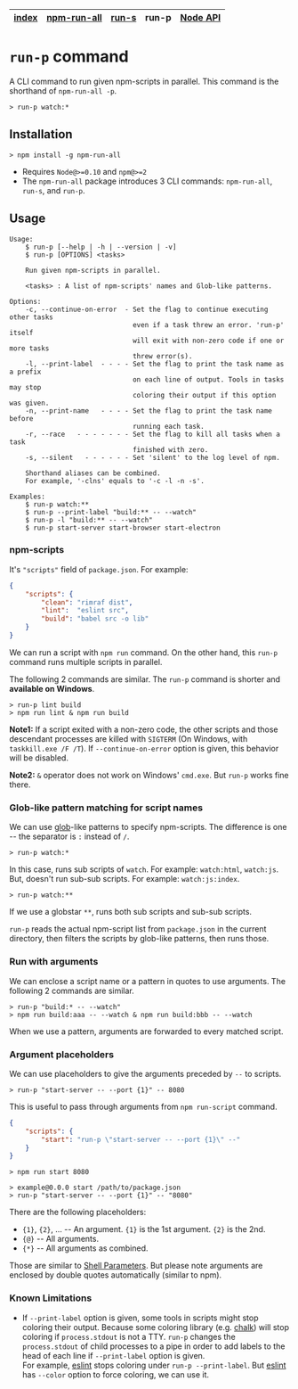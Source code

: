 | [index](../README.md) | [npm-run-all](npm-run-all.md) | [run-s](run-s.md) | run-p | [Node API](node-api.md) |
|-----------------------|-------------------------------|-------------------|-------|-------------------------|

# `run-p` command

A CLI command to run given npm-scripts in parallel.
This command is the shorthand of `npm-run-all -p`.

```
> run-p watch:*
```

## Installation

```
> npm install -g npm-run-all
```

- Requires `Node@>=0.10` and `npm@>=2`
- The `npm-run-all` package introduces 3 CLI commands: `npm-run-all`, `run-s`, and `run-p`.

## Usage

```
Usage:
    $ run-p [--help | -h | --version | -v]
    $ run-p [OPTIONS] <tasks>

    Run given npm-scripts in parallel.

    <tasks> : A list of npm-scripts' names and Glob-like patterns.

Options:
    -c, --continue-on-error  - Set the flag to continue executing other tasks
                               even if a task threw an error. 'run-p' itself
                               will exit with non-zero code if one or more tasks
                               threw error(s).
    -l, --print-label  - - - - Set the flag to print the task name as a prefix
                               on each line of output. Tools in tasks may stop
                               coloring their output if this option was given.
    -n, --print-name   - - - - Set the flag to print the task name before
                               running each task.
    -r, --race   - - - - - - - Set the flag to kill all tasks when a task
                               finished with zero.
    -s, --silent   - - - - - - Set 'silent' to the log level of npm.

    Shorthand aliases can be combined.
    For example, '-clns' equals to '-c -l -n -s'.

Examples:
    $ run-p watch:**
    $ run-p --print-label "build:** -- --watch"
    $ run-p -l "build:** -- --watch"
    $ run-p start-server start-browser start-electron
```

### npm-scripts

It's `"scripts"` field of `package.json`.
For example:

```json
{
    "scripts": {
        "clean": "rimraf dist",
        "lint":  "eslint src",
        "build": "babel src -o lib"
    }
}
```

We can run a script with `npm run` command.
On the other hand, this `run-p` command runs multiple scripts in parallel.

The following 2 commands are similar.
The `run-p` command is shorter and **available on Windows**.

```
> run-p lint build
> npm run lint & npm run build
```

**Note1:** If a script exited with a non-zero code, the other scripts and those descendant processes are killed with `SIGTERM` (On Windows, with `taskkill.exe /F /T`).
If `--continue-on-error` option is given, this behavior will be disabled.

**Note2:** `&` operator does not work on Windows' `cmd.exe`. But `run-p` works fine there.

### Glob-like pattern matching for script names

We can use [glob]-like patterns to specify npm-scripts.
The difference is one -- the separator is `:` instead of `/`.

```
> run-p watch:*
```

In this case, runs sub scripts of `watch`. For example: `watch:html`, `watch:js`.
But, doesn't run sub-sub scripts. For example: `watch:js:index`.

```
> run-p watch:**
```

If we use a globstar `**`, runs both sub scripts and sub-sub scripts.

`run-p` reads the actual npm-script list from `package.json` in the current directory, then filters the scripts by glob-like patterns, then runs those.

### Run with arguments

We can enclose a script name or a pattern in quotes to use arguments.
The following 2 commands are similar.

```
> run-p "build:* -- --watch"
> npm run build:aaa -- --watch & npm run build:bbb -- --watch
```

When we use a pattern, arguments are forwarded to every matched script.

### Argument placeholders

We can use placeholders to give the arguments preceded by `--` to scripts.

```
> run-p "start-server -- --port {1}" -- 8080
```

This is useful to pass through arguments from `npm run-script` command.

```json
{
    "scripts": {
        "start": "run-p \"start-server -- --port {1}\" --"
    }
}
```

```
> npm run start 8080

> example@0.0.0 start /path/to/package.json
> run-p "start-server -- --port {1}" -- "8080"
```

There are the following placeholders:

- `{1}`, `{2}`, ... -- An argument. `{1}` is the 1st argument. `{2}` is the 2nd.
- `{@}` -- All arguments.
- `{*}` -- All arguments as combined.

Those are similar to [Shell Parameters](http://www.gnu.org/software/bash/manual/bashref.html#Shell-Parameters). But please note arguments are enclosed by double quotes automatically (similar to npm).

### Known Limitations

- If `--print-label` option is given, some tools in scripts might stop coloring their output.
  Because some coloring library (e.g. [chalk]) will stop coloring if `process.stdout` is not a TTY.
  `run-p` changes the `process.stdout` of child processes to a pipe in order to add labels to the head of each line if `--print-label` option is given.<br>
  For example, [eslint] stops coloring under `run-p --print-label`. But [eslint] has `--color` option to force coloring, we can use it.

[glob]: https://www.npmjs.com/package/glob#glob-primer
[chalk]: https://www.npmjs.com/package/chalk
[eslint]: https://www.npmjs.com/package/eslint
